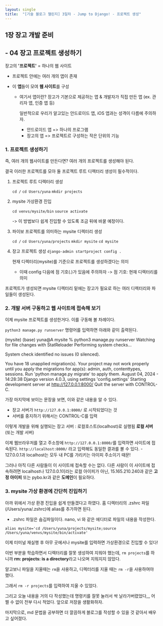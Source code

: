 ```yaml
---
layout: single
title:  "[기술 블로그 챌린지] 3일차 - Jump to Django! - 프로젝트 생성"
---
```


## 1장 장고 개발 준비
## - 04 장고 프로젝트 생성하기

장고의 **'프로젝트'** = 하나의 웹 사이트
  - 프로젝트 안에는 여러 개의 앱이 존재
  - 이 **앱**들이 모여 **웹 사이트**를 구성

    * 여기서 앱이란?
      장고가 기본으로 제공하는 앱 & 개발자가 직접 만든 앱
      (ex. 관리자 앱, 인증 앱 등)

      일반적으로 우리가 알고있는 안드로이드 앱, iOS 앱과는 성격이 다름에 주의하자.
      - 안드로이드 앱 => 하나의 프로그램
      - 장고의 앱 => 프로젝트르 구성하는 작은 단위의 기능


### 1. 프로젝트 생성하기
즉, 여러 개의 웹사이트를 만든다면?
여러 개의 프로젝트를 생성해야 된다.

결국 이러한 프로젝트를 모아 둘 프로젝트 루트 디렉터리 생성이 필수적이다.

1. 프로젝트 루트 디렉터리 생성

   `cd /`
   `cd Users/yuna`
   `mkdir projects`

2. mysite 가상환경 진입

   `cd venvs/mysite/bin`
   `source activate`

   -> 이 방법보다 쉽게 진입할 수 있도록 조금 뒤에 바꿀 예정이다.

3. 파이보 프로젝트를 의미하는 mysite 디렉터리 생성

   `cd /`
   `cd Users/yuna/projects`
   `mkdir mysite`
   `cd mysite`

4. 장고 프로젝트 생성
   `django-admin startproject config .`

   현재 디렉터리(mysite)를 기준으로 프로젝트를 생성하겠다는 의미

   * 이때 config 다음에 점 기호(.)가 있음에 주의하자
     -> 점 기호: 현재 디렉터리를 의미

  프로젝트가 생성되면 mysite 디렉터리 밑에는 장고가 필요로 하는 여러 디렉터리와 파일들이 생성된다.



### 2. 개발 서버 구동하고 웹 사이트에 접속해 보기
이제 mysite 프로젝트를 생성한거다.
이를 구동해 볼 차례이다.

`python3 manage.py runserver` 명령어를 입력하면
아래와 같이 출력된다.

(mysite) (base) yuna@A mysite % python3 manage.py runserver
Watching for file changes with StatReloader
Performing system checks...

System check identified no issues (0 silenced).

You have 18 unapplied migration(s). Your project may not work properly until you apply the migrations for app(s): admin, auth, contenttypes, sessions.
Run 'python manage.py migrate' to apply them.
August 04, 2024 - 14:28:38
Django version 4.0.3, using settings 'config.settings'
Starting development server at http://127.0.0.1:8000/
Quit the server with CONTROL-C.


가장 마지막에 보이는 문장을 보면, 이와 같은 내용을 알 수 있다.
  - 장고 서버가 `http://127.0.0.1:8000/` 로 시작되었다는 것
  - 서버를 중지하기 위해서는 CONTROL-C를 입력

이렇게 개발을 위해 실행되는 장고 서버
  : 로컬호스트(localhost)로 실행됨
  **로컬 서버** (또는 개발 서버)


이제 웹브라우저를 열고 주소창에 `http://127.0.0.1:8000/`를 입력하면 사이트에 접속된다.
  `http://localhost:8000/` 라고 입력해도 동일한 결과를 볼 수 있다.
    - 127.0.0.1과 localhost는 모두 내 PC를 가리키는 아이피 주소이기 때문!

  그러나 아직 다른 사람들이 이 사이트에 접속할 수는 없다.
  다른 사람이 이 사이트에 접속하려면
    localhost나 127.0.0.1이라는 로컬 아이피가 아닌,
    15.165.210.240과 같은 **고정 아이피** 또는 pybo.kr과 같은 **도메인**이 필요하다.



### 3. mysite 가상 환경에 간단히 진입하기

아까 위에서 가상 환경 진입을 쉽게 만들겠다고 하였다.
홈 디렉터리의 .zshrc 파일(/Users/yuna/.zshrc)에 alias를 추가하면 된다.
  * .zshrc 파일은 숨김파일이다.
    nano, vi 와 같은 에디터로 파일의 내용을 작성한다.

`alias mysite='cd /Users/yuna/projects/mysite;source /Users/yuna/venvs/mysite/bin/activate'`

이제 터미널 재실행 후 아무 곳에서나 mysite를 입력하면 가상환경으로 진입할 수 있다!






이번 부분을 학습하면서 디렉터리를 잘못 생성하여 지워야 했는데,
`rm projects`를 하니까 **rm: projects: is a directory**라고 나오며 지워지지 않았다.

알고보니 파일을 지울때는 `rm`을 사용하고,
디렉터리를 지울 때는 `rm -r`을 사용하여야 했다.

그래서 `rm -r projects`를 입력하여 지울 수 있었다.


그리고 오늘 내용을 거의 다 작성했는데 명령키를 잘못 눌러서 싹 날라가버렸었다,,,
어쩔 수 없이 전부 다시 적었다.
앞으로 저장을 생활화하자.


마지막으로, md 문법을 공부하면 더 깔끔하게 블로그를 작성할 수 있을 것 같아서 배우고 싶어졌다.

